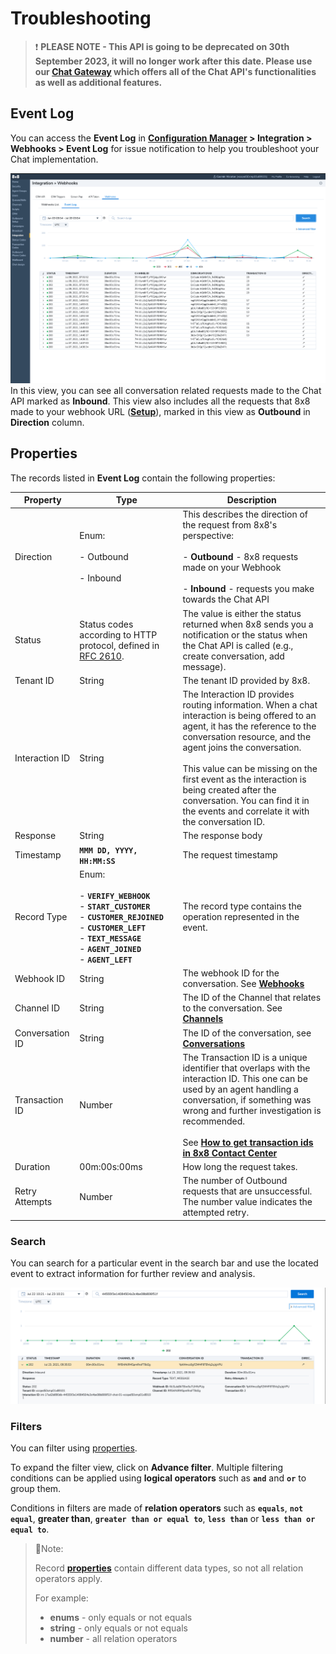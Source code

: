 # Troubleshooting

> ❗️ **PLEASE NOTE - This API is going to be deprecated on 30th September 2023, it will no longer work after this date. Please use our [Chat Gateway](/actions-events/docs/chat-gateway) which offers all of the Chat API's functionalities as well as additional features.**
> 
> 

## Event Log

You can access the **Event Log** in **[Configuration Manager](https://docs.8x8.com/8x8WebHelp/VCC/configuration-manager-general/content/cfgoverview.htm) > Integration > Webhooks > Event Log** for issue notification to help you troubleshoot your Chat implementation.

![1790](../images/Screenshot_2021-07-09_at_12.56.14.png "Screenshot 2021-07-09 at 12.56.14.png")
In this view, you can see all conversation related requests made to the Chat API marked as **Inbound**. This view also includes all the requests that 8x8 made to your webhook URL (**[Setup](/contactcenter/docs/workflow#setup-flow)**), marked in this view as **Outbound** in **Direction** column.

## Properties

The records listed in **Event Log** contain the following properties:

| Property        | Type                                                                                                                                                                                                       | Description                                                                                                                                                                                                                                                                                                                                                                                                      |
| --------------- | ---------------------------------------------------------------------------------------------------------------------------------------------------------------------------------------------------------- | ---------------------------------------------------------------------------------------------------------------------------------------------------------------------------------------------------------------------------------------------------------------------------------------------------------------------------------------------------------------------------------------------------------------- |
| Direction       | Enum: <br /><br /> - Outbound <br /><br /> - Inbound                                                                                                                                                       | This describes the direction of the request from 8x8's perspective: <br /><br />- **Outbound** - 8x8 requests made on your Webhook<br /><br />- **Inbound** - requests you make towards the Chat API                                                                                                                                                                                                             |
| Status          | Status codes according to HTTP protocol, defined in [RFC 2610](https://datatracker.ietf.org/doc/html/rfc2616#section-10).                                                                                  | The value is either the status returned when 8x8 sends you a notification or the status when the Chat API is called (e.g., create conversation, add message).                                                                                                                                                                                                                                                    |
| Tenant ID       | String                                                                                                                                                                                                     | The tenant ID provided by 8x8.                                                                                                                                                                                                                                                                                                                                                                                   |
| Interaction ID  | String                                                                                                                                                                                                     | The Interaction ID provides routing information. When a chat interaction is being offered to an agent, it has the reference to the conversation resource, and the agent joins the conversation. <br /><br /> This value can be missing on the first event as the interaction is being created after the conversation. You can find it in the events and correlate it with the conversation ID.                   |
| Response        | String                                                                                                                                                                                                     | The response body                                                                                                                                                                                                                                                                                                                                                                                                |
| Timestamp       | **`MMM DD, YYYY, HH:MM:SS`**                                                                                                                                                                               | The request timestamp                                                                                                                                                                                                                                                                                                                                                                                            |
| Record Type     | Enum: <br /><br />- **`VERIFY_WEBHOOK`**<br />- **`START_CUSTOMER`**<br />- **`CUSTOMER_REJOINED`**<br />- **`CUSTOMER_LEFT`**<br />- **`TEXT_MESSAGE`**<br />- **`AGENT_JOINED`**<br />- **`AGENT_LEFT`** | The record type contains the operation represented in the event.                                                                                                                                                                                                                                                                                                                                                 |
| Webhook ID      | String                                                                                                                                                                                                     | The webhook ID for the conversation. See **[Webhooks](/contactcenter/docs/create-a-webhook)**                                                                                                                                                                                                                                                                                                                    |
| Channel ID      | String                                                                                                                                                                                                     | The ID of the Channel that relates to the conversation. See **[Channels](/contactcenter/docs/create-a-chat-api-channel)**                                                                                                                                                                                                                                                                                        |
| Conversation ID | String                                                                                                                                                                                                     | The ID of the conversation, see **[Conversations](/contactcenter/docs/conversation)**                                                                                                                                                                                                                                                                                                                            |
| Transaction ID  | Number                                                                                                                                                                                                     | The Transaction ID is a unique identifier that overlaps with the interaction ID. This one can be used by an agent handling a conversation, if something was wrong and further investigation is recommended. <br /><br /> See **[How to get transaction ids in 8x8 Contact Center](https://support.8x8.com/cloud-contact-center/virtual-contact-center/agents/how-to-get-transaction-ids-in-8x8-contact-center)** |
| Duration        | 00m:00s:00ms                                                                                                                                                                                               | How long the request takes.                                                                                                                                                                                                                                                                                                                                                                                      |
| Retry Attempts  | Number                                                                                                                                                                                                     | The number of Outbound requests that are unsuccessful. The number value indicates the attempted retry.                                                                                                                                                                                                                                                                                                           |


### Search

You can search for a particular event in the search bar and use the located event to extract information for further review and analysis.

![](../images/Screenshot_2021-07-23_at_13.28.49.png "Screenshot 2021-07-23 at 13.28.49.png")

### Filters

You can filter using [properties](#properties).

To expand the filter view, click on **Advance filter**. Multiple filtering conditions can be applied using **logical operators** such as **`and`** and **`or`** to group them. 

Conditions in filters are made of **relation operators** such as **`equals`**, **`not equal`**, **greater than**, **`greater than or equal to`**, **`less than`** or **`less than or equal to`**.

> 📘Note:
> 
> Record [**properties**](#properties) contain different data types, so not all relation operators apply. 
> 
> For example:
> 
> * **enums** - only equals or not equals
> * **string** - only equals or not equals
> * **number** - all relation operators
>
